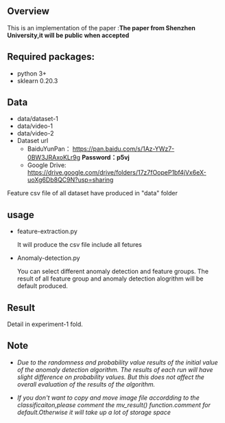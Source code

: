 
## Overview
This is an implementation of  the paper :**The paper from Shenzhen University,it will be public when accepted**

## Required packages:
+ python 3+
+ sklearn 0.20.3


## Data
+ data/dataset-1
+ data/video-1
+ data/video-2 
+ Dataset url 
   + BaiduYunPan：
   https://pan.baidu.com/s/1Az-YWz7-0BW3JRAxoKLr9g  **Password：p5vj**
   + Google Drive: 
   https://drive.google.com/drive/folders/17z7fOopeP1bf4jVx6eX-uoXg6Db8QC9N?usp=sharing


Feature csv file of all dataset have produced in "data" folder 

## usage

+ feature-extraction.py

    It will produce the csv file include all fetures

+ Anomaly-detection.py

    You can select different anomaly detection and feature groups.
    The result of all feature group and anomaly detection alogrithm will be default produced.
## Result
Detail in experiment-1 fold.

## Note

+ *Due to the randomness and probability value results of the initial value of the anomaly detection algorithm. The results of each run will have slight difference on probability values. But this does not affect the overall evaluation of the results of the algorithm.*


+ *If you don't want to copy and move image file accordding to the classificaiton,please comment the mv_result() function.comment for default.Otherwise it will take up a lot of storage space*

